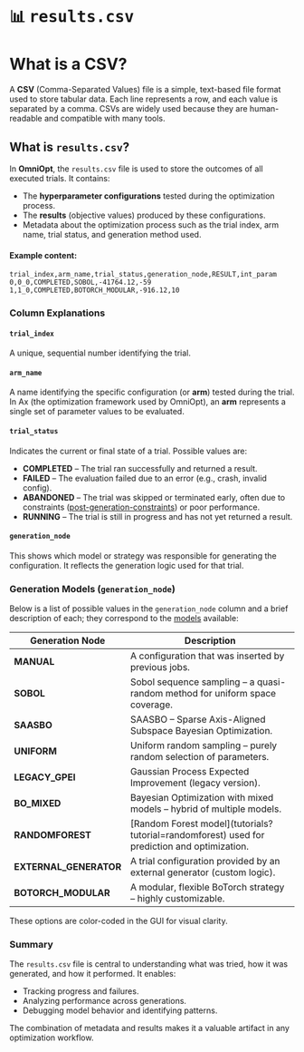 # <span class="tutorial_icon invert_in_dark_mode">📊</span> <tt>results.csv</tt>

<!-- What is the results.csv and what do it's columns mean? -->

<!-- Category: Preparations, Basics and Setup -->

<div id="toc"></div>

# What is a CSV?

A **CSV** (Comma-Separated Values) file is a simple, text-based file format used to store tabular data. Each line represents a row, and each value is separated by a comma. CSVs are widely used because they are human-readable and compatible with many tools.

## What is `results.csv`?

In **OmniOpt**, the `results.csv` file is used to store the outcomes of all executed trials. It contains:

- The **hyperparameter configurations** tested during the optimization process.
- The **results** (objective values) produced by these configurations.
- Metadata about the optimization process such as the trial index, arm name, trial status, and generation method used.

#### Example content:

```csv
trial_index,arm_name,trial_status,generation_node,RESULT,int_param
0,0_0,COMPLETED,SOBOL,-41764.12,-59
1,1_0,COMPLETED,BOTORCH_MODULAR,-916.12,10
```

### Column Explanations

#### `trial_index`
A unique, sequential number identifying the trial.

#### `arm_name`
A name identifying the specific configuration (or **arm**) tested during the trial.
In Ax (the optimization framework used by OmniOpt), an **arm** represents a single set of parameter values to be evaluated.

#### `trial_status`
Indicates the current or final state of a trial. Possible values are:

- **COMPLETED** – The trial ran successfully and returned a result.
- **FAILED** – The evaluation failed due to an error (e.g., crash, invalid config).
- **ABANDONED** – The trial was skipped or terminated early, often due to constraints ([post-generation-constraints](tutorials?tutorial=constraints#post-generation-constraints)) or poor performance.
- **RUNNING** – The trial is still in progress and has not yet returned a result.

#### `generation_node`
This shows which model or strategy was responsible for generating the configuration. It reflects the generation logic used for that trial.

### Generation Models (`generation_node`)

Below is a list of possible values in the `generation_node` column and a brief description of each; they correspond to the [models](tutorials?tutorial=models) available:

<table>
  <thead>
    <tr>
      <th>Generation Node</th>
      <th>Description</th>
    </tr>
  </thead>
  <tbody>
    <tr>
      <td><strong>MANUAL</strong></td>
      <td>A configuration that was inserted by previous jobs.</td>
    </tr>
    <tr>
      <td><strong>SOBOL</strong></td>
      <td>Sobol sequence sampling – a quasi-random method for uniform space coverage.</td>
    </tr>
    <tr>
      <td><strong>SAASBO</strong></td>
      <td>SAASBO – Sparse Axis-Aligned Subspace Bayesian Optimization.</td>
    </tr>
    <tr>
      <td><strong>UNIFORM</strong></td>
      <td>Uniform random sampling – purely random selection of parameters.</td>
    </tr>
    <tr>
      <td><strong>LEGACY_GPEI</strong></td>
      <td>Gaussian Process Expected Improvement (legacy version).</td>
    </tr>
    <tr>
      <td><strong>BO_MIXED</strong></td>
      <td>Bayesian Optimization with mixed models – hybrid of multiple models.</td>
    </tr>
    <tr>
      <td><strong>RANDOMFOREST</strong></td>
      <td>[Random Forest model](tutorials?tutorial=randomforest) used for prediction and optimization.</td>
    </tr>
    <tr>
      <td><strong>EXTERNAL_GENERATOR</strong></td>
      <td>A trial configuration provided by an external generator (custom logic).</td>
    </tr>
    <tr>
      <td><strong>BOTORCH_MODULAR</strong></td>
      <td>A modular, flexible BoTorch strategy – highly customizable.</td>
    </tr>
  </tbody>
</table>

These options are color-coded in the GUI for visual clarity.

### Summary

The `results.csv` file is central to understanding what was tried, how it was generated, and how it performed. It enables:

- Tracking progress and failures.
- Analyzing performance across generations.
- Debugging model behavior and identifying patterns.

The combination of metadata and results makes it a valuable artifact in any optimization workflow.
